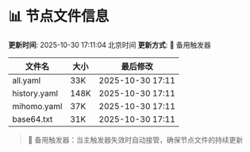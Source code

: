 # 📊 节点文件信息

**更新时间**: 2025-10-30 17:11:04 北京时间
**更新方式**: 🔄 备用触发器

| 文件名 | 大小 | 最后修改 |
|--------|------|----------|
| all.yaml | 33K | 2025-10-30 17:11 |
| history.yaml | 148K | 2025-10-30 17:11 |
| mihomo.yaml | 37K | 2025-10-30 17:11 |
| base64.txt | 31K | 2025-10-30 17:11 |

> 🔄 备用触发器：当主触发器失效时自动接管，确保节点文件的持续更新
